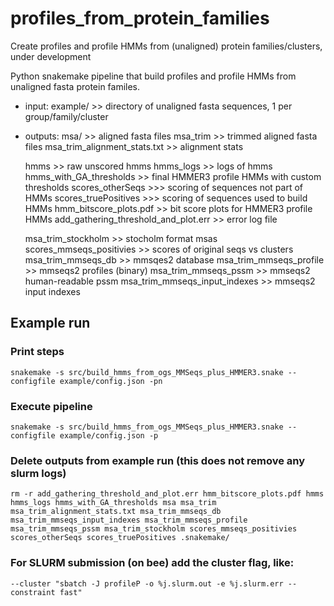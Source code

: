 # profiles_from_protein_families
Create profiles and profile HMMs from (unaligned) protein families/clusters, under development

Python snakemake pipeline that build profiles and profile HMMs from unaligned fasta protein familes.

- input:
  example/ >> directory of unaligned fasta sequences, 1 per group/family/cluster

- outputs:
  msa/ >> aligned fasta files
  msa_trim >> trimmed aligned fasta files
  msa_trim_alignment_stats.txt >> alignment stats

  hmms >> raw unscored hmms
  hmms_logs >> logs of hmms
  hmms_with_GA_thresholds >> final HMMER3 profile HMMs with custom thresholds
  scores_otherSeqs >>> scoring of sequences not part of HMMs
  scores_truePositives >>> scoring of sequences used to build HMMs
  hmm_bitscore_plots.pdf >> bit score plots for HMMER3 profile HMMs
  add_gathering_threshold_and_plot.err >> error log file

  msa_trim_stockholm >> stocholm format msas
  scores_mmseqs_positivies >> scores of original seqs vs clusters 
  msa_trim_mmseqs_db >> mmsqes2 database
  msa_trim_mmseqs_profile >> mmseqs2 profiles (binary)
  msa_trim_mmseqs_pssm >> mmseqs2 human-readable pssm
  msa_trim_mmseqs_input_indexes >> mmseqs2 input indexes

## Example run
### Print steps
`snakemake -s src/build_hmms_from_ogs_MMSeqs_plus_HMMER3.snake --configfile example/config.json -pn`

### Execute pipeline
`snakemake -s src/build_hmms_from_ogs_MMSeqs_plus_HMMER3.snake --configfile example/config.json -p`

### Delete outputs from example run (this does not remove any slurm logs)
`rm -r add_gathering_threshold_and_plot.err hmm_bitscore_plots.pdf hmms hmms_logs hmms_with_GA_thresholds msa msa_trim msa_trim_alignment_stats.txt msa_trim_mmseqs_db msa_trim_mmseqs_input_indexes msa_trim_mmseqs_profile msa_trim_mmseqs_pssm msa_trim_stockholm scores_mmseqs_positivies scores_otherSeqs scores_truePositives .snakemake/`

### For SLURM submission (on bee) add the cluster flag, like:
`--cluster "sbatch -J profileP -o %j.slurm.out -e %j.slurm.err --constraint fast"`

